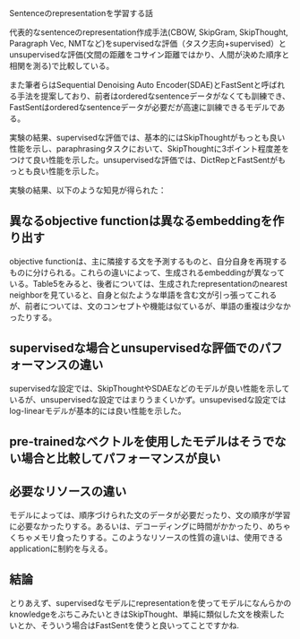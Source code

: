 Sentenceのrepresentationを学習する話

代表的なsentenceのrepresentation作成手法(CBOW, SkipGram, SkipThought, Paragraph Vec, NMTなど)をsupervisedな評価（タスク志向+supervised）とunsupervisedな評価(文間の距離をコサイン距離ではかり、人間が決めた順序と相関を測る)で比較している。

また筆者らはSequential Denoising Auto Encoder(SDAE)とFastSentと呼ばれる手法を提案しており、前者はorderedなsentenceデータがなくても訓練でき、FastSentはorderedなsentenceデータが必要だが高速に訓練できるモデルである。

実験の結果、supervisedな評価では、基本的にはSkipThoughtがもっとも良い性能を示し、paraphrasingタスクにおいて、SkipThoughtに3ポイント程度差をつけて良い性能を示した。unsupervisedな評価では、DictRepとFastSentがもっとも良い性能を示した。

実験の結果、以下のような知見が得られた：

## 異なるobjective functionは異なるembeddingを作り出す
objective functionは、主に隣接する文を予測するものと、自分自身を再現するものに分けられる。これらの違いによって、生成されるembeddingが異なっている。Table5をみると、後者については、生成されたrepresentationのnearest neighborを見ていると、自身と似たような単語を含む文が引っ張ってこれるが、前者については、文のコンセプトや機能は似ているが、単語の重複は少なかったりする。

## supervisedな場合とunsupervisedな評価でのパフォーマンスの違い
supervisedな設定では、SkipThoughtやSDAEなどのモデルが良い性能を示しているが、unsupervisedな設定ではまりうまくいかず。unsupevisedな設定ではlog-linearモデルが基本的には良い性能を示した。

## pre-trainedなベクトルを使用したモデルはそうでない場合と比較してパフォーマンスが良い

## 必要なリソースの違い
モデルによっては、順序づけられた文のデータが必要だったり、文の順序が学習に必要なかったりする。あるいは、デコーディングに時間がかかったり、めちゃくちゃメモリ食ったりする。このようなリソースの性質の違いは、使用できるapplicationに制約を与える。

## 結論
とりあえず、supervisedなモデルにrepresentationを使ってモデルになんらかのknowledgeをぶちこみたいときはSkipThought、単純に類似した文を検索したいとか、そういう場合はFastSentを使うと良いってことですかね.
